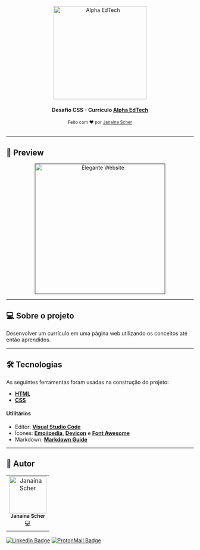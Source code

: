 <div align="center">
	<a href="https://www.alphaedtech.org.br/">
		<img src="https://user-images.githubusercontent.com/79182711/169724294-94e44478-2bc8-4255-b52e-2ef1286ab1ca.png" alt="Alpha EdTech" title="Alpha EdTech" width="250" />
	</a>
	<h4>
    Desafio CSS - Currículo
    <a  href="https://www.alphaedtech.org.br/">
        Alpha EdTech
    </a>
	</h4>
	<sub> Feito com ❤️ por <a href="https://github.com/janascher">Janaína Scher</a></sub>
</div>
<br />

---

## 👀 Preview

<div align="center">
	<a href="">
		<img src="https://user-images.githubusercontent.com/79182711/169724217-427d727b-4875-45a7-ae68-0c3a12d06cc1.png" alt="Élegante Website" title="Élegante Website" width="350" />
	</a>
</div>

--- 

## 💻 Sobre o projeto

Desenvolver um currículo em uma página web utilizando os conceitos até então aprendidos.

---

## 🛠 Tecnologias

As seguintes ferramentas foram usadas na construção do projeto:

- **[HTML](https://developer.mozilla.org/pt-BR/docs/Web/HTML)**
- **[CSS](https://developer.mozilla.org/pt-BR/docs/Web/CSS)**

#### **Utilitários**

- Editor: **[Visual Studio Code](https://code.visualstudio.com/)**
- Ícones: **[Emojipedia](https://emojipedia.org/)**, **[Devicon](https://devicon.dev/)** e **[Font Awesome](https://fontawesome.com/v4/icons/)**
- Markdown: **[Markdown Guide](https://www.markdownguide.org/)**
---

## 🦸 Autor

<table>
	<tr>
		<td align="center">
			<a href="https://github.com/janascher">
				<img src="https://avatars.githubusercontent.com/u/79182711?v=4" width="100px;" alt="Janaína Scher"/>
				<br />
				<sub>
					<b>Janaína Scher</b>
				</sub>
			</a>
			<br />💻<br />
		</td>
	</tr>
</table>

[![Linkedin Badge](https://img.shields.io/badge/LinkedIn-0077B5?style=for-the-badge&logo=linkedin&logoColor=white)](https://www.linkedin.com/in/janainascher/) 
[![ProtonMail Badge](https://img.shields.io/badge/ProtonMail-8B89CC?style=for-the-badge&logo=protonmail&logoColor=white)](mailto:janainascher@protonmail.com)
